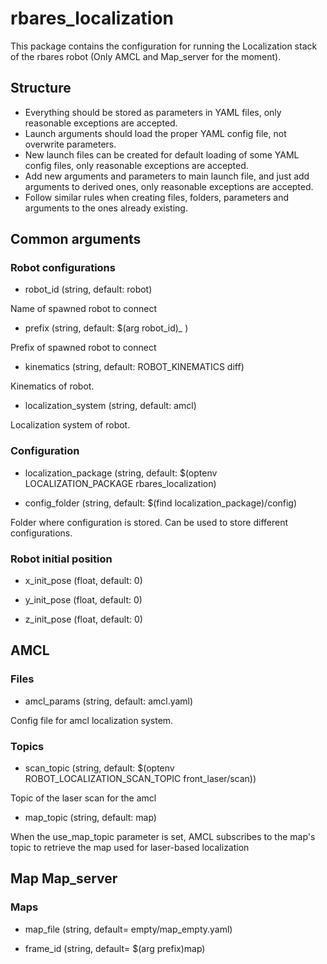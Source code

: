 # rbares_localization

This package contains the configuration for running the Localization stack of the rbares robot (Only AMCL and Map_server for the moment).

## Structure

- Everything should be stored as parameters in YAML files, only reasonable exceptions are accepted.
- Launch arguments should load the proper YAML config file, not overwrite parameters.
- New launch files can be created for default loading of some YAML config files, only reasonable exceptions are accepted.
- Add new arguments and parameters to main launch file, and just add arguments to derived ones, only reasonable exceptions are accepted.
- Follow similar rules when creating files, folders, parameters and arguments to the ones already existing.

## Common arguments

### Robot configurations

* robot_id (string, default: robot)

Name of spawned robot to connect

* prefix (string, default: $(arg robot_id)_ )

Prefix of spawned robot to connect

* kinematics (string, default: ROBOT_KINEMATICS diff)

Kinematics of robot.

* localization_system (string, default: amcl)

Localization system of robot.

### Configuration

* localization_package (string, default: $(optenv LOCALIZATION_PACKAGE rbares_localization)

* config_folder (string, default: $(find localization_package)/config)

Folder where configuration is stored. Can be used to store different configurations.

### Robot initial position

* x_init_pose (float, default: 0)

* y_init_pose (float, default: 0)

* z_init_pose (float, default: 0)

## AMCL

### Files

* amcl_params (string, default: amcl.yaml)

Config file for amcl localization system.

### Topics

* scan_topic (string, default: $(optenv ROBOT_LOCALIZATION_SCAN_TOPIC front_laser/scan))

Topic of the laser scan for the amcl

* map_topic (string, default: map)

When the use_map_topic parameter is set, AMCL subscribes to the map's topic to retrieve the map used for laser-based localization

## Map Map_server

### Maps

* map_file (string, default= empty/map_empty.yaml)

* frame_id (string, default= $(arg prefix)map)
